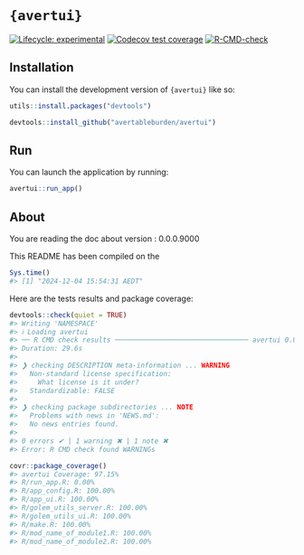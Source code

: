 
<!-- README.md is generated from README.Rmd. Please edit that file -->

# `{avertui}`

<!-- badges: start -->

[![Lifecycle:
experimental](https://img.shields.io/badge/lifecycle-experimental-orange.svg)](https://lifecycle.r-lib.org/articles/stages.html#experimental)
[![Codecov test
coverage](https://codecov.io/gh/avertableburden/avertui/graph/badge.svg)](https://app.codecov.io/gh/avertableburden/avertui)
[![R-CMD-check](https://github.com/avertableburden/avertui/actions/workflows/R-CMD-check.yaml/badge.svg)](https://github.com/avertableburden/avertui/actions/workflows/R-CMD-check.yaml)
<!-- badges: end -->

## Installation

You can install the development version of `{avertui}` like so:

``` r
utils::install.packages("devtools")

devtools::install_github("avertableburden/avertui")
```

## Run

You can launch the application by running:

``` r
avertui::run_app()
```

## About

You are reading the doc about version : 0.0.0.9000

This README has been compiled on the

``` r
Sys.time()
#> [1] "2024-12-04 15:54:31 AEDT"
```

Here are the tests results and package coverage:

``` r
devtools::check(quiet = TRUE)
#> Writing 'NAMESPACE'
#> ℹ Loading avertui
#> ── R CMD check results ───────────────────────────────── avertui 0.0.0.9000 ────
#> Duration: 29.6s
#> 
#> ❯ checking DESCRIPTION meta-information ... WARNING
#>   Non-standard license specification:
#>     What license is it under?
#>   Standardizable: FALSE
#> 
#> ❯ checking package subdirectories ... NOTE
#>   Problems with news in 'NEWS.md':
#>   No news entries found.
#> 
#> 0 errors ✔ | 1 warning ✖ | 1 note ✖
#> Error: R CMD check found WARNINGs
```

``` r
covr::package_coverage()
#> avertui Coverage: 97.15%
#> R/run_app.R: 0.00%
#> R/app_config.R: 100.00%
#> R/app_ui.R: 100.00%
#> R/golem_utils_server.R: 100.00%
#> R/golem_utils_ui.R: 100.00%
#> R/make.R: 100.00%
#> R/mod_name_of_module1.R: 100.00%
#> R/mod_name_of_module2.R: 100.00%
```
